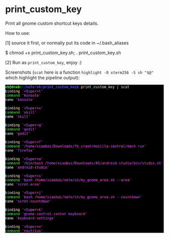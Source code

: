 # print_custom_key

Print all gnome custom shortcut keys details. 

How to use:  

[1]  source it first, or normally put its code in ~/.bash_aliases  

$ chmod +x print_custom_key.sh; . print_custom_key.sh  

[2] Run as `print_custom_key`, enjoy :)  

Screenshots (`scat` here is a function `highlight -O xterm256 -S sh "$@"` which highlight the pipeline output):  

![print_custom_key](/screenshot.png?raw=true "print_custom_key")  

